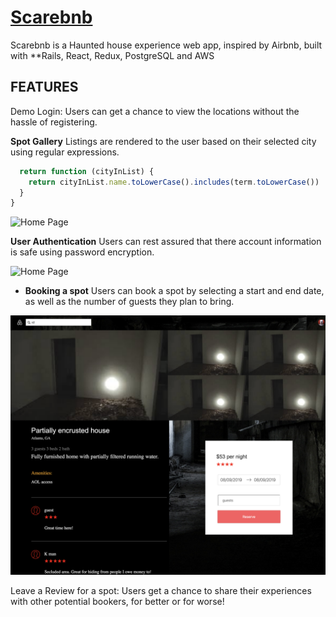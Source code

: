 # [Scarebnb](https://scarebandb.herokuapp.com/#/)

Scarebnb is a Haunted house experience web app, inspired by Airbnb, built with **Rails, React, Redux, PostgreSQL and AWS	 

## FEATURES



Demo Login: Users can get a chance to view the locations without the hassle 
of registering.


**Spot Gallery**
Listings are rendered to the user based on their selected city using regular expressions.

```javascript function searchingFor(term) {
  return function (cityInList) {
    return cityInList.name.toLowerCase().includes(term.toLowerCase()) || !term
  }
}
```

![Home Page](https://www.awesomescreenshot.com/upload//1054043/dded00a8-a19b-4f87-5aa9-0b360e70eb26.png)


 **User Authentication**
Users can rest assured that there account information is safe
using password encryption.

![Home Page](./signup.png)

- **Booking a spot**
Users can book a spot by selecting a start and end date, as well as the number of 
guests they plan to bring.

![Home Page](./spotshowpage.png)

Leave a Review for a spot:
Users get a chance to share their experiences with other potential bookers,
for better or for worse!






